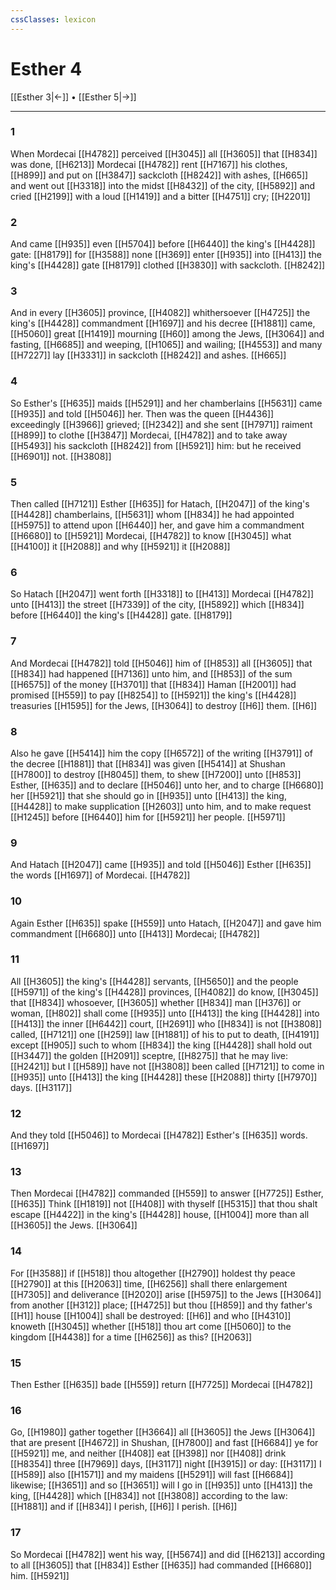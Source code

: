 ```yaml
---
cssClasses: lexicon
---
```

# Esther 4

[[Esther 3|←]] • [[Esther 5|→]]

---

### 1
When Mordecai [[H4782]] perceived [[H3045]] all [[H3605]] that [[H834]] was done, [[H6213]] Mordecai [[H4782]] rent [[H7167]] his clothes, [[H899]] and put on [[H3847]] sackcloth [[H8242]] with ashes, [[H665]] and went out [[H3318]] into the midst [[H8432]] of the city, [[H5892]] and cried [[H2199]] with a loud [[H1419]] and a bitter [[H4751]] cry; [[H2201]]

### 2
And came [[H935]] even [[H5704]] before [[H6440]] the king's [[H4428]] gate: [[H8179]] for [[H3588]] none [[H369]] enter [[H935]] into [[H413]] the king's [[H4428]] gate [[H8179]] clothed [[H3830]] with sackcloth. [[H8242]]

### 3
And in every [[H3605]] province, [[H4082]] whithersoever [[H4725]] the king's [[H4428]] commandment [[H1697]] and his decree [[H1881]] came, [[H5060]] great [[H1419]] mourning [[H60]] among the Jews, [[H3064]] and fasting, [[H6685]] and weeping, [[H1065]] and wailing; [[H4553]] and many [[H7227]] lay [[H3331]] in sackcloth [[H8242]] and ashes. [[H665]]

### 4
So Esther's [[H635]] maids [[H5291]] and her chamberlains [[H5631]] came [[H935]] and told [[H5046]] her. Then was the queen [[H4436]] exceedingly [[H3966]] grieved; [[H2342]] and she sent [[H7971]] raiment [[H899]] to clothe [[H3847]] Mordecai, [[H4782]] and to take away [[H5493]] his sackcloth [[H8242]] from [[H5921]] him: but he received [[H6901]] not. [[H3808]]

### 5
Then called [[H7121]] Esther [[H635]] for Hatach, [[H2047]] of the king's [[H4428]] chamberlains, [[H5631]] whom [[H834]] he had appointed [[H5975]] to attend upon [[H6440]] her, and gave him a commandment [[H6680]] to [[H5921]] Mordecai, [[H4782]] to know [[H3045]] what [[H4100]] it [[H2088]] and why [[H5921]] it [[H2088]]

### 6
So Hatach [[H2047]] went forth [[H3318]] to [[H413]] Mordecai [[H4782]] unto [[H413]] the street [[H7339]] of the city, [[H5892]] which [[H834]] before [[H6440]] the king's [[H4428]] gate. [[H8179]]

### 7
And Mordecai [[H4782]] told [[H5046]]  him of [[H853]] all [[H3605]] that [[H834]] had happened [[H7136]] unto him, and [[H853]] of the sum [[H6575]] of the money [[H3701]] that [[H834]] Haman [[H2001]] had promised [[H559]] to pay [[H8254]] to [[H5921]] the king's [[H4428]] treasuries [[H1595]] for the Jews, [[H3064]] to destroy [[H6]] them. [[H6]]

### 8
Also he gave [[H5414]] him the copy [[H6572]] of the writing [[H3791]] of the decree [[H1881]] that [[H834]] was given [[H5414]] at Shushan [[H7800]] to destroy [[H8045]] them, to shew [[H7200]]  unto [[H853]] Esther, [[H635]] and to declare [[H5046]] unto her, and to charge [[H6680]] her [[H5921]] that she should go in [[H935]] unto [[H413]] the king, [[H4428]] to make supplication [[H2603]] unto him, and to make request [[H1245]] before [[H6440]] him for [[H5921]] her people. [[H5971]]

### 9
And Hatach [[H2047]] came [[H935]] and told [[H5046]] Esther [[H635]] the words [[H1697]] of Mordecai. [[H4782]]

### 10
Again Esther [[H635]] spake [[H559]] unto Hatach, [[H2047]] and gave him commandment [[H6680]] unto [[H413]] Mordecai; [[H4782]]

### 11
All [[H3605]] the king's [[H4428]] servants, [[H5650]] and the people [[H5971]] of the king's [[H4428]] provinces, [[H4082]] do know, [[H3045]] that [[H834]] whosoever, [[H3605]]  whether [[H834]] man [[H376]] or woman, [[H802]] shall come [[H935]] unto [[H413]] the king [[H4428]] into [[H413]] the inner [[H6442]] court, [[H2691]] who [[H834]] is not [[H3808]] called, [[H7121]] one [[H259]] law [[H1881]] of his to put to death, [[H4191]] except [[H905]] such to whom [[H834]] the king [[H4428]] shall hold out [[H3447]] the golden [[H2091]] sceptre, [[H8275]] that he may live: [[H2421]] but I [[H589]] have not [[H3808]] been called [[H7121]] to come in [[H935]] unto [[H413]] the king [[H4428]] these [[H2088]] thirty [[H7970]] days. [[H3117]]

### 12
And they told [[H5046]] to Mordecai [[H4782]] Esther's [[H635]] words. [[H1697]]

### 13
Then Mordecai [[H4782]] commanded [[H559]] to answer [[H7725]] Esther, [[H635]] Think [[H1819]] not [[H408]] with thyself [[H5315]] that thou shalt escape [[H4422]] in the king's [[H4428]] house, [[H1004]] more than all [[H3605]] the Jews. [[H3064]]

### 14
For [[H3588]] if [[H518]] thou altogether [[H2790]] holdest thy peace [[H2790]] at this [[H2063]] time, [[H6256]] shall there enlargement [[H7305]] and deliverance [[H2020]] arise [[H5975]] to the Jews [[H3064]] from another [[H312]] place; [[H4725]] but thou [[H859]] and thy father's [[H1]] house [[H1004]] shall be destroyed: [[H6]] and who [[H4310]] knoweth [[H3045]] whether [[H518]] thou art come [[H5060]] to the kingdom [[H4438]] for a time [[H6256]] as this? [[H2063]]

### 15
Then Esther [[H635]] bade [[H559]] return [[H7725]] Mordecai [[H4782]]

### 16
Go, [[H1980]] gather together [[H3664]] all [[H3605]] the Jews [[H3064]] that are present [[H4672]] in Shushan, [[H7800]] and fast [[H6684]] ye for [[H5921]] me, and neither [[H408]] eat [[H398]] nor [[H408]] drink [[H8354]] three [[H7969]] days, [[H3117]] night [[H3915]] or day: [[H3117]] I [[H589]] also [[H1571]] and my maidens [[H5291]] will fast [[H6684]] likewise; [[H3651]] and so [[H3651]] will I go in [[H935]] unto [[H413]] the king, [[H4428]] which [[H834]] not [[H3808]] according to the law: [[H1881]] and if [[H834]] I perish, [[H6]] I perish. [[H6]]

### 17
So Mordecai [[H4782]] went his way, [[H5674]] and did [[H6213]] according to all [[H3605]] that [[H834]] Esther [[H635]] had commanded [[H6680]] him. [[H5921]]
